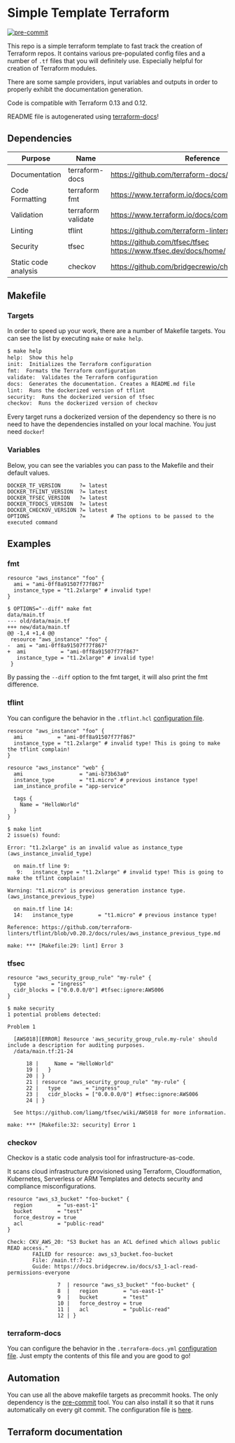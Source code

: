 # Simple Template Terraform

[![pre-commit](https://img.shields.io/badge/pre--commit-enabled-brightgreen?logo=pre-commit&logoColor=white)](https://github.com/pre-commit/pre-commit)

This repo is a simple terraform template to fast track the creation of Terraform repos. It contains various pre-populated config files and a number of `.tf` files that you will definitely use. Especially helpful for creation of Terraform modules.

There are some sample providers, input variables and outputs in order to properly exhibit the documentation generation.

Code is compatible with Terraform 0.13 and 0.12.

README file is autogenerated using [terraform-docs](https://github.com/terraform-docs/terraform-docs)!

## Dependencies

| Purpose | Name | Reference |
|---|---|---|
| Documentation | terraform-docs | https://github.com/terraform-docs/terraform-docs |
| Code Formatting | terraform fmt | https://www.terraform.io/docs/commands/fmt.html |
| Validation | terraform validate | https://www.terraform.io/docs/commands/validate.html |
| Linting | tflint | https://github.com/terraform-linters/tflint |
| Security | tfsec | https://github.com/tfsec/tfsec https://www.tfsec.dev/docs/home/ |
| Static code analysis | checkov | https://github.com/bridgecrewio/checkov |

## Makefile

### Targets

In order to speed up your work, there are a number of Makefile targets. You can see the list by executing `make` or `make help`.

```bash
$ make help
help:  Show this help
init:  Initializes the Terraform configuration
fmt:  Formats the Terraform configuration
validate:  Validates the Terraform configuration
docs:  Generates the documentation. Creates a README.md file
lint:  Runs the dockerized version of tflint
security:  Runs the dockerized version of tfsec
checkov:  Runs the dockerized version of checkov
```

Every target runs a dockerized version of the dependency so there is no need to have the dependencies installed on your local machine. You just need `docker`!

### Variables

Below, you can see the variables you can pass to the Makefile and their default values.
```
DOCKER_TF_VERSION      ?= latest
DOCKER_TFLINT_VERSION  ?= latest
DOCKER_TFSEC_VERSION   ?= latest
DOCKER_TFDOCS_VERSION  ?= latest
DOCKER_CHECKOV_VERSION ?= latest
OPTIONS		           ?=		 # The options to be passed to the executed command
```

## Examples

### fmt

```
resource "aws_instance" "foo" {
  ami = "ami-0ff8a91507f77f867"
  instance_type = "t1.2xlarge" # invalid type!
}
```

```
$ OPTIONS="--diff" make fmt
data/main.tf
--- old/data/main.tf
+++ new/data/main.tf
@@ -1,4 +1,4 @@
 resource "aws_instance" "foo" {
-  ami = "ami-0ff8a91507f77f867"
+  ami           = "ami-0ff8a91507f77f867"
   instance_type = "t1.2xlarge" # invalid type!
 }
```
By passing the `--diff` option to the fmt target, it will also print the fmt difference.

### tflint
You can configure the behavior in the `.tflint.hcl` [configuration file](./.tflint.hcl).

```
resource "aws_instance" "foo" {
  ami           = "ami-0ff8a91507f77f867"
  instance_type = "t1.2xlarge" # invalid type! This is going to make the tflint complain!
}

resource "aws_instance" "web" {
  ami                  = "ami-b73b63a0"
  instance_type        = "t1.micro" # previous instance type!
  iam_instance_profile = "app-service"

  tags {
    Name = "HelloWorld"
  }
}
```

```
$ make lint
2 issue(s) found:

Error: "t1.2xlarge" is an invalid value as instance_type (aws_instance_invalid_type)

  on main.tf line 9:
   9:   instance_type = "t1.2xlarge" # invalid type! This is going to make the tflint complain!

Warning: "t1.micro" is previous generation instance type. (aws_instance_previous_type)

  on main.tf line 14:
  14:   instance_type        = "t1.micro" # previous instance type!

Reference: https://github.com/terraform-linters/tflint/blob/v0.20.2/docs/rules/aws_instance_previous_type.md

make: *** [Makefile:29: lint] Error 3

```

### tfsec
```
resource "aws_security_group_rule" "my-rule" {
  type        = "ingress"
  cidr_blocks = ["0.0.0.0/0"] #tfsec:ignore:AWS006
}
```
```
$ make security
1 potential problems detected:

Problem 1

  [AWS018][ERROR] Resource 'aws_security_group_rule.my-rule' should include a description for auditing purposes.
  /data/main.tf:21-24

      18 |     Name = "HelloWorld"
      19 |   }
      20 | }
      21 | resource "aws_security_group_rule" "my-rule" {
      22 |   type        = "ingress"
      23 |   cidr_blocks = ["0.0.0.0/0"] #tfsec:ignore:AWS006
      24 | }

  See https://github.com/liamg/tfsec/wiki/AWS018 for more information.

make: *** [Makefile:32: security] Error 1
```

### checkov

Checkov is a static code analysis tool for infrastructure-as-code.

It scans cloud infrastructure provisioned using Terraform, Cloudformation, Kubernetes, Serverless or ARM Templates and detects security and compliance misconfigurations.

```
resource "aws_s3_bucket" "foo-bucket" {
  region        = "us-east-1"
  bucket        = "test"
  force_destroy = true
  acl           = "public-read"
}
```

```
Check: CKV_AWS_20: "S3 Bucket has an ACL defined which allows public READ access."
        FAILED for resource: aws_s3_bucket.foo-bucket
        File: /main.tf:7-12
        Guide: https://docs.bridgecrew.io/docs/s3_1-acl-read-permissions-everyone

                7  | resource "aws_s3_bucket" "foo-bucket" {
                8  |   region        = "us-east-1"
                9  |   bucket        = "test"
                10 |   force_destroy = true
                11 |   acl           = "public-read"
                12 | }
```

### terraform-docs
You can configure the behavior in the `.terraform-docs.yml` [configuration file](./.terraform-docs.yml). Just empty the contents of this file and you are good to go!

## Automation

You can use all the above makefile targets as precommit hooks. The only dependency is the [pre-commit](https://pre-commit.com/) tool. You can also install it so that it runs automatically on every git commit. The configuration file is [here](./.pre-commit-config.yaml).

## Terraform documentation
